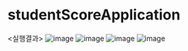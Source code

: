 # studentScoreApplication
<실행결과>
![image](https://user-images.githubusercontent.com/100817638/173508336-c634c407-5837-4c9d-8767-1d67cfa6fbe7.png)
![image](https://user-images.githubusercontent.com/100817638/173508345-88c8523b-b16d-4aaf-af86-0835091e81e4.png)
![image](https://user-images.githubusercontent.com/100817638/173508361-756b4d5d-2af1-4c86-872c-ae00e8cbd556.png)
![image](https://user-images.githubusercontent.com/100817638/173508373-e5b56fc7-0a20-4df4-8702-6879c1f72447.png)
